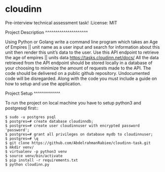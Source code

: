cloudinn
=========

Pre-interview technical assessment task!
:License: MIT

Project Description
^^^^^^^^^^^^^^^^^^^^^

Using Python or Golang write a command line program which takes an Age of Empires || unit
name as a user input and search for information about this unit then render this unit’s data to
the user.
Use this API endpoint to retrieve the age of empires || units data
https://tasks.cloudinn.net/docs/
All the data retrieved from the API endpoint should be stored locally in a database of your
choosing to minimize the amount of requests made to the API.
The code should be delivered on a public github repository. Undocumented code will be
disregarded. Along with the code you must include a guide on how to setup and use the
application.


Project Setup
^^^^^^^^^^^^^

To run the project on local machine you have to setup python3 and postgresql first::

    $ sudo -u postgres psql
    $ postgres=# create database cloudinndb;
    $ postgres=# create user cloudinnuser with encrypted password 'password';
    $ postgres=# grant all privileges on database mydb to cloudinnuser;
    $ postgres=# \q
    $ git clone https://github.com/AbdelrahmanRabiee/cloudinn-task.git
    $ mkdir venv/
    $ virtualenv -p python3 venv
    $ source venv/bin/activate
    $ pip install -r requirements.txt
    $ python cloudinn.py



